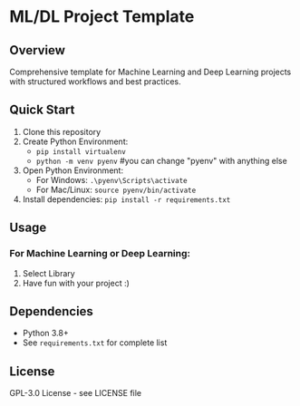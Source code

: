 # ML/DL Project Template

## Overview
Comprehensive template for Machine Learning and Deep Learning projects with structured workflows and best practices.

## Quick Start
1. Clone this repository
2. Create Python Environment:
    - `pip install virtualenv`
    - `python -m venv pyenv`   #you can change "pyenv" with anything else
3. Open Python Environment:
    - For Windows:
        `.\pyenv\Scripts\activate`
    - For Mac/Linux:
        `source pyenv/bin/activate`
3. Install dependencies: `pip install -r requirements.txt`

## Usage
### For Machine Learning or Deep Learning:
1. Select Library
2. Have fun with your project :)

## Dependencies
- Python 3.8+
- See `requirements.txt` for complete list

## License
GPL-3.0 License - see LICENSE file